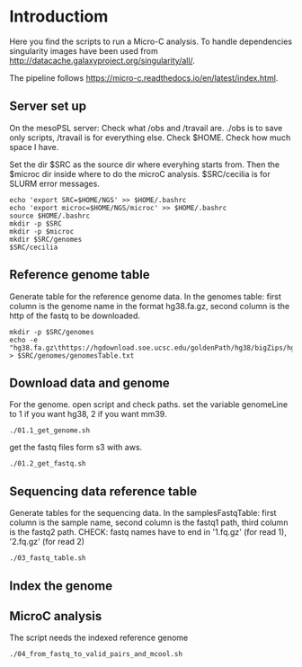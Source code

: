 
# Introductiom
Here you find the scripts to run a Micro-C analysis. 
To handle dependencies singularity images have been used from http://datacache.galaxyproject.org/singularity/all/.

The pipeline follows https://micro-c.readthedocs.io/en/latest/index.html.

## Server set up
On the mesoPSL server:
Check what /obs and /travail are. 
./obs is to save only scripts, /travail is for everything else.
Check $HOME. Check how much space I have.

Set the dir $SRC as the source dir where everyhing starts from. Then the $microc dir inside where to do the microC analysis.
$SRC/cecilia is for SLURM error messages.
```
echo 'export SRC=$HOME/NGS' >> $HOME/.bashrc
echo 'export microc=$HOME/NGS/microc' >> $HOME/.bashrc 
source $HOME/.bashrc 
mkdir -p $SRC
mkdir -p $microc
mkdir $SRC/genomes
$SRC/cecilia 
```

## Reference genome table
Generate table for the reference genome data.
In the genomes table: first column is the genome name in the format hg38.fa.gz, second column is the http of the fastq to be downloaded.
```
mkdir -p $SRC/genomes
echo -e "hg38.fa.gz\thttps://hgdownload.soe.ucsc.edu/goldenPath/hg38/bigZips/hg38.fa.gz\nmm39.fa.gz\thttps://hgdownload.soe.ucsc.edu/goldenPath/mm39/bigZips/mm39.fa.gz" > $SRC/genomes/genomesTable.txt
```

## Download data and genome

For the genome. open script and check paths. set the variable genomeLine to 1 if you want hg38, 2 if you want mm39.
```
./01.1_get_genome.sh
```

get the fastq files form s3 with aws.
```
./01.2_get_fastq.sh
```

## Sequencing data reference table
Generate tables for the sequencing data.
In the samplesFastqTable: first column is the sample name, second column is the fastq1 path, third column is the fastq2 path.
CHECK: fastq names have to end in '1.fq.gz' (for read 1), '2.fq.gz' (for read 2)
```
./03_fastq_table.sh
```

## Index the genome


## MicroC analysis

The script needs the indexed reference genome
```
./04_from_fastq_to_valid_pairs_and_mcool.sh
```

